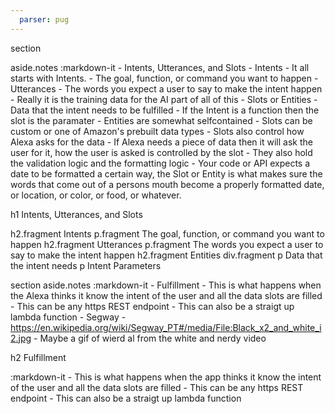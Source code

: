```yaml
---
  parser: pug
---
```


section

  aside.notes
    :markdown-it
      - Intents, Utterances, and Slots
        - Intents
          - It all starts with Intents.
          - The goal, function, or command you want to happen
        - Utterances
          - The words you expect a user to say to make the intent happen
          - Really it is the training data for the AI part of all of this
        - Slots or Entities
          - Data that the intent needs to be fulfilled
          - If the Intent is a function then the slot is the paramater
          - Entities are somewhat selfcontained
            - Slots can be custom or one of Amazon's prebuilt data types
            - Slots also control how Alexa asks for the data
              - If Alexa needs a piece of data then it will ask the user for  it, how the user is asked is controlled by the slot
              - They also hold the validation logic and the formatting logic
              - Your code or API expects a date to be formatted a certain way, the Slot or Entity is what makes sure the words that come out of a persons mouth become a properly formatted date, or location, or color, or food, or whatever. 

  h1 Intents, Utterances, and Slots

  h2.fragment Intents
  p.fragment The goal, function, or command you want to happen
  h2.fragment Utterances
  p.fragment The words you expect a user to say to make the intent happen
  h2.fragment Entities
  div.fragment
    p Data that the intent needs
    p Intent Parameters

section
  aside.notes
    :markdown-it
      - Fulfillment
        - This is what happens when the Alexa thinks it know the intent  of the user and all the data slots are filled
        - This can be any https REST endpoint
        - This can also be a straigt up lambda function
        - Segway
          - https://en.wikipedia.org/wiki/Segway_PT#/media/File:Black_x2_and_white_i2.jpg
          - Maybe a gif of wierd al from the white and nerdy video

  h2 Fulfillment

  :markdown-it
    - This is what happens when the app thinks it know the intent  of the user and all the data slots are filled
    - This can be any https REST endpoint
    - This can also be a straigt up lambda function
